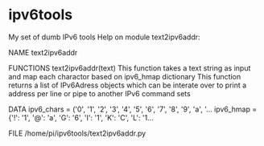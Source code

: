 # ipv6tools
My set of dumb IPv6 tools
Help on module text2ipv6addr:

NAME
    text2ipv6addr

FUNCTIONS
    text2ipv6addr(text)
        This function takes a text string as input and map each charactor based on ipv6_hmap dictionary
        This function returns a list of IPv6Adress objects which can be interate over to print a
        address per line or pipe to another IPv6 command sets

DATA
    ipv6_chars = ('0', '1', '2', '3', '4', '5', '6', '7', '8', '9', 'a', '...
    ipv6_hmap = {'!': '1', '@': 'a', 'G': '6', 'I': '1', 'K': 'C', 'L': '1...

FILE
    /home/pi/ipv6tools/text2ipv6addr.py

